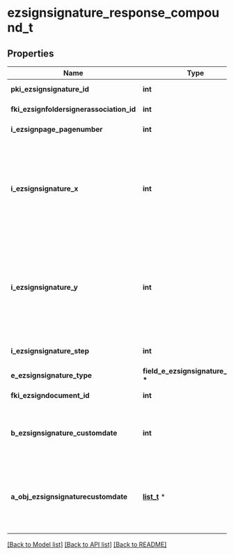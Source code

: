 # ezsignsignature_response_compound_t

## Properties
Name | Type | Description | Notes
------------ | ------------- | ------------- | -------------
**pki_ezsignsignature_id** | **int** | The unique ID of the Ezsignsignature | 
**fki_ezsignfoldersignerassociation_id** | **int** | The unique ID of the Ezsignfoldersignerassociation | 
**i_ezsignpage_pagenumber** | **int** | The page number in the Ezsigndocument | 
**i_ezsignsignature_x** | **int** | The X coordinate (Horizontal) where to put the Ezsignsignature on the page.  Coordinate is calculated at 100dpi (dot per inch). So for example, if you want to put the Ezsignsignature 2 inches from the left border of the page, you would use \&quot;200\&quot; for the X coordinate. | 
**i_ezsignsignature_y** | **int** | The Y coordinate (Vertical) where to put the signature block on the page.  Coordinate is calculated at 100dpi (dot per inch). So for example, if you want to put the signature block 3 inches from the top border of the page, you would use \&quot;300\&quot; for the Y coordinate. | 
**i_ezsignsignature_step** | **int** | The step when the Ezsignsigner will be invited to sign | 
**e_ezsignsignature_type** | **field_e_ezsignsignature_type_t \*** |  | 
**fki_ezsigndocument_id** | **int** | The unique ID of the Ezsigndocument | 
**b_ezsignsignature_customdate** | **int** | Whether the Ezsignsignature has a custom date format or not. (Only possible when eEzsignsignatureType is \&quot;Name\&quot; or \&quot;Handwritten\&quot;) | [optional] 
**a_obj_ezsignsignaturecustomdate** | [**list_t**](ezsignsignaturecustomdate_response_compound.md) \* | An array of custom date blocks that will be filled at the time of signature.  Can only be used if bEzsignsignatureCustomdate is true.  Use an empty array if you don&#39;t want to have a date at all. | [optional] 

[[Back to Model list]](../README.md#documentation-for-models) [[Back to API list]](../README.md#documentation-for-api-endpoints) [[Back to README]](../README.md)


